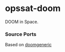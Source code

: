 # opssat-doom

DOOM in Space.

### Source Ports

Based on [doomgeneric](https://github.com/ozkl/doomgeneric)
